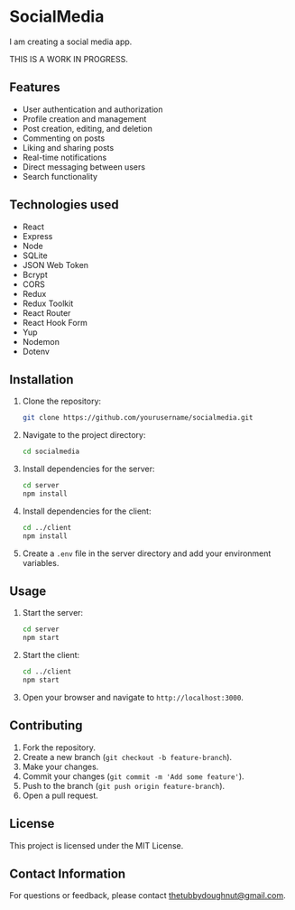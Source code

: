 # SocialMedia
I am creating a social media app.

THIS IS A WORK IN PROGRESS.

## Features
- User authentication and authorization
- Profile creation and management
- Post creation, editing, and deletion
- Commenting on posts
- Liking and sharing posts
- Real-time notifications
- Direct messaging between users
- Search functionality

## Technologies used
- React
- Express
- Node
- SQLite
- JSON Web Token
- Bcrypt
- CORS
- Redux
- Redux Toolkit
- React Router
- React Hook Form
- Yup
- Nodemon
- Dotenv

## Installation
1. Clone the repository:
    ```bash
    git clone https://github.com/yourusername/socialmedia.git
    ```
2. Navigate to the project directory:
    ```bash
    cd socialmedia
    ```
3. Install dependencies for the server:
    ```bash
    cd server
    npm install
    ```
4. Install dependencies for the client:
    ```bash
    cd ../client
    npm install
    ```
5. Create a `.env` file in the server directory and add your environment variables.

## Usage
1. Start the server:
    ```bash
    cd server
    npm start
    ```
2. Start the client:
    ```bash
    cd ../client
    npm start
    ```
3. Open your browser and navigate to `http://localhost:3000`.

## Contributing
1. Fork the repository.
2. Create a new branch (`git checkout -b feature-branch`).
3. Make your changes.
4. Commit your changes (`git commit -m 'Add some feature'`).
5. Push to the branch (`git push origin feature-branch`).
6. Open a pull request.

## License
This project is licensed under the MIT License.

## Contact Information
For questions or feedback, please contact thetubbydoughnut@gmail.com.
